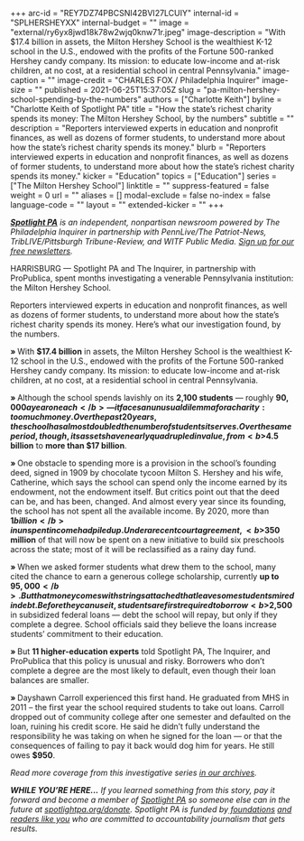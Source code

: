 +++
arc-id = "REY7DZ74PBCSNI42BVI27LCUIY"
internal-id = "SPLHERSHEYXX"
internal-budget = ""
image = "external/ry6yx8jwd18k78w2wjq0knw71r.jpeg"
image-description = "With $17.4 billion in assets, the Milton Hershey School is the wealthiest K-12 school in the U.S., endowed with the profits of the Fortune 500-ranked Hershey candy company. Its mission: to educate low-income and at-risk children, at no cost, at a residential school in central Pennsylvania."
image-caption = ""
image-credit = "CHARLES FOX / Philadelphia Inquirer"
image-size = ""
published = 2021-06-25T15:37:05Z
slug = "pa-milton-hershey-school-spending-by-the-numbers"
authors = ["Charlotte Keith"]
byline = "Charlotte Keith of Spotlight PA"
title = "How the state’s richest charity spends its money: The Milton Hershey School, by the numbers"
subtitle = ""
description = "Reporters interviewed experts in education and nonprofit finances, as well as dozens of former students, to understand more about how the state’s richest charity spends its money."
blurb = "Reporters interviewed experts in education and nonprofit finances, as well as dozens of former students, to understand more about how the state’s richest charity spends its money."
kicker = "Education"
topics = ["Education"]
series = ["The Milton Hershey School"]
linktitle = ""
suppress-featured = false
weight = 0
url = ""
aliases = []
modal-exclude = false
no-index = false
language-code = ""
layout = ""
extended-kicker = ""
+++

<a href="https://lesspage.com/"><i><b>Spotlight PA</b></i></a><i> is an independent, nonpartisan newsroom powered by The Philadelphia Inquirer in partnership with PennLive/The Patriot-News, TribLIVE/Pittsburgh Tribune-Review, and WITF Public Media. </i><a href="https://lesspage.com/newsletters"><i>Sign up for our free newsletters</i></a><i>.</i>

HARRISBURG — Spotlight PA and The Inquirer, in partnership with ProPublica, spent months investigating a venerable Pennsylvania institution: the Milton Hershey School. 

Reporters interviewed experts in education and nonprofit finances, as well as dozens of former students, to understand more about how the state’s richest charity spends its money. Here’s what our investigation found, by the numbers. 

<script src="https://lesspage.com/embed.js" async></script><div data-spl-embed-version="1" data-spl-src="https://lesspage.com/embeds/newsletter/"></div>

<b>» </b>With <b>$17.4 billion</b> in assets, the Milton Hershey School is the wealthiest K-12 school in the U.S., endowed with the profits of the Fortune 500-ranked Hershey candy company. Its mission: to educate low-income and at-risk children, at no cost, at a residential school in central Pennsylvania. 

<b>» </b>Although the school spends lavishly on its <b>2,100 students</b> — roughly <b>$90,000 a year on each</b> — it faces an unusual dilemma for a charity: too much money. Over the past 20 years, the school has almost doubled the number of students it serves. Over the same period, though, its assets have nearly quadrupled in value, from <b>$4.5 billion</b> to <b>more than $17 billion</b>. 

<b>» </b>One obstacle to spending more is a provision in the school’s founding deed, signed in 1909 by chocolate tycoon Milton S. Hershey and his wife, Catherine, which says the school can spend only the income earned by its endowment, not the endowment itself. But critics point out that the deed can be, and has been, changed. And almost every year since its founding, the school has not spent all the available income. By 2020, more than <b>$1 billion</b> in unspent income had piled up. Under a recent court agreement, <b>$350 million</b> of that will now be spent on a new initiative to build six preschools across the state; most of it will be reclassified as a rainy day fund.

<b>» </b>When we asked former students what drew them to the school, many cited the chance to earn a generous college scholarship, currently <b>up to $95,000</b>. But that money comes with strings attached that leave some students mired in debt. Before they can use it, students are first required to borrow <b>$2,500</b> in subsidized federal loans — debt the school will repay, but only if they complete a degree. School officials said they believe the loans increase students’ commitment to their education. 

<script src="https://lesspage.com/embed.js" async></script><div data-spl-embed-version="1" data-spl-src="https://lesspage.com/embeds/donate/?teaser_text=If%20you%20learned%20something%20from%20this%20report%2C%20pay%20it%20forward%20and%20become%20a%20member%20of%20Spotlight%20PA%20so%20someone%20else%20can%20in%20the%20future."></div>

<b>» </b>But <b>11 higher-education experts</b> told Spotlight PA, The Inquirer, and ProPublica that this policy is unusual and risky. Borrowers who don’t complete a degree are the most likely to default, even though their loan balances are smaller. 

<b>» </b>Dayshawn Carroll experienced this first hand. He graduated from MHS in 2011 – the first year the school required students to take out loans. Carroll dropped out of community college after one semester and defaulted on the loan, ruining his credit score. He said he didn’t fully understand the responsibility he was taking on when he signed for the loan — or that the consequences of failing to pay it back would dog him for years. He still owes <b>$950</b>. 

<i>Read more coverage from this investigative series </i><a href="https://lesspage.com/series/the-milton-hershey-school/"><i>in our archives</i></a><i>.</i>

<i><b>WHILE YOU’RE HERE...</b></i><i> If you learned something from this story, pay it forward and become a member of </i><a href="https://lesspage.com/"><i>Spotlight PA</i></a><i> so someone else can in the future at </i><a href="http://spotlightpa.org/donate"><i>spotlightpa.org/donate</i></a><i>. Spotlight PA is funded by</i><a href="https://lesspage.com/support"><i> foundations</i></a><i> </i><a href="https://lesspage.com/support"><i>and readers like you</i></a><i> who are committed to accountability journalism that gets results.</i>
